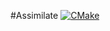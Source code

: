 #Assimilate [![CMake](https://img.shields.io/github/actions/workflow/status/kiddersmxj/assimilate/cmake.yml?style=for-the-badge)](https://github.com/kiddersmxj/assimilate/actions/workflows/cmake.yml)

